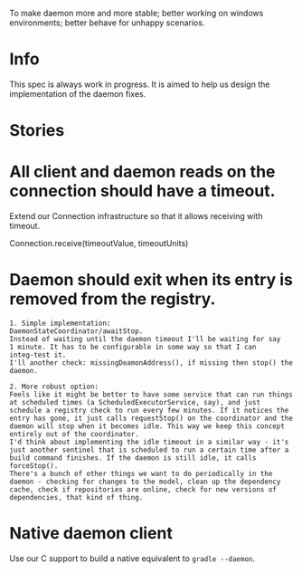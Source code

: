 To make daemon more and more stable; better working on windows environments; better behave for unhappy scenarios.

# Info

This spec is always work in progress. It is aimed to help us design the implementation of the daemon fixes.

# Stories

# All client and daemon reads on the connection should have a timeout.

Extend our Connection infrastructure so that it allows receiving with timeout.

Connection.receive(timeoutValue, timeoutUnits)

# Daemon should exit when its entry is removed from the registry.

    1. Simple implementation:
    DaemonStateCoordinator/awaitStop.
    Instead of waiting until the daemon timeout I'll be waiting for say
    1 minute. It has to be configurable in some way so that I can
    integ-test it.
    I'll another check: missingDeamonAddress(), if missing then stop() the daemon.

    2. More robust option:
    Feels like it might be better to have some service that can run things at scheduled times (a ScheduledExecutorService, say), and just schedule a registry check to run every few minutes. If it notices the entry has gone, it just calls requestStop() on the coordinator and the daemon will stop when it becomes idle. This way we keep this concept entirely out of the coordinator.
    I'd think about implementing the idle timeout in a similar way - it's just another sentinel that is scheduled to run a certain time after a build command finishes. If the daemon is still idle, it calls forceStop().
    There's a bunch of other things we want to do periodically in the daemon - checking for changes to the model, clean up the dependency cache, check if repositories are online, check for new versions of dependencies, that kind of thing.

# Native daemon client

Use our C support to build a native equivalent to `gradle --daemon`.
